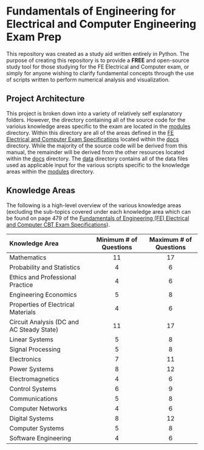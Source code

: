 # Fundamentals of Engineering for Electrical and Computer Engineering Exam Prep

This repository was created as a study aid written entirely in Python. The purpose of creating this repository is to provide a **FREE** and open-source study tool for those studying for the FE Electrical and Computer exam, or simply for anyone wishing to clarify fundamental concepts through the use of scripts written to perform numerical analysis and visualization.

## Project Architecture

This project is broken down into a variety of relatively self explanatory folders. However, the directory containing all of the source code for the varioius knowledge areas specific to the exam are located in the [modules](modules) directory. Within this directory are all of the areas defined in the [FE Electrical and Computer Exam Specifications](docs/fundamentals_of_engineering_handbook_v10.0.1.pdf) located within the [docs](docs) directory. While the majority of the source code will be derived from this manual, the remainder will be derived from the other resources located within the [docs](docs) directory. The [data](data) directory contains all of the data files used as applicable input for the various scripts specific to the knowledge areas within the [modules](modules) directory.

## Knowledge Areas

The following is a high-level overview of the various knowledge areas (excluding the sub-topics covered under each knowledge area which can be found on page 479 of the [Fundamentals of Engineering (FE) Electrical and Computer CBT Exam Specifications](docs/fundamentals_of_engineering_handbook_v10.0.1.pdf)). 

| Knowledge Area | Minimum # of Questions | Maximum # of Questions |
| :--- | :---: | :---: |
| Mathematics | 11 | 17 |
| Probability and Statistics | 4 | 6 |
| Ethics and Professional Practice | 4 | 6 |
| Engineering Economics | 5 | 8 |
| Properties of Electrical Materials | 4 | 6 |
| Circuit Analysis (DC and AC Steady State) | 11 | 17 |
| Linear Systems | 5 | 8 |
| Signal Processing | 5 | 8 |
| Electronics | 7 | 11 |
| Power Systems | 8 | 12 |
| Electromagnetics | 4 | 6 |
| Control Systems | 6 | 9 |
| Communications | 5 | 8 |
| Computer Networks | 4 | 6 |
| Digital Systems | 8 | 12 |
| Computer Systems | 5 | 8 |
| Software Engineering | 4 | 6 |
